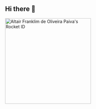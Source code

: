 ## Hi there 👋

<!--
**Altair-Franklim/Altair-Franklim** is a ✨ _special_ ✨ repository because its `README.md` (this file) appears on your GitHub profile.

Here are some ideas to get you started:

- 🔭 I’m currently working on ...
- 🌱 I’m currently learning ...
- 👯 I’m looking to collaborate on ...
- 🤔 I’m looking for help with ...
- 💬 Ask me about ...
- 📫 How to reach me: ...
- 😄 Pronouns: ...
- ⚡ Fun fact: ...
-->

<a href="https://app.rocketseat.com.br/me/altairfranklim"><img src="https://app.rocketseat.com.br/api/rocketid/share?slug=altairfranklim&type=card" width="280" alt="Altair Franklim de Oliveira Paiva's Rocket ID"/></a>
